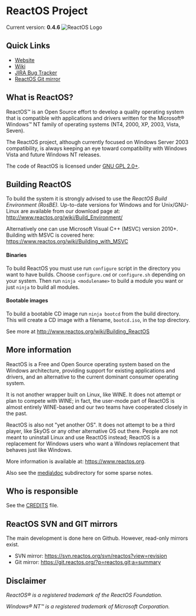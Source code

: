 # ReactOS Project

Current version: __0.4.6__
![ReactOS Logo](https://reactos.org/wiki/images/0/02/ReactOS_logo.png)

## Quick Links
- [Website](https://reactos.org)
- [Wiki](https://reactos.org/wiki)
- [JIRA Bug Tracker](https://jira.reactos.org/issues)
- [ReactOS Git mirror](https://git.reactos.org)

## What is ReactOS?

ReactOS™ is an Open Source effort to develop a quality operating system that is
compatible with applications and drivers written for the Microsoft® Windows™ NT
family of operating systems (NT4, 2000, XP, 2003, Vista, Seven).

The ReactOS project, although currently focused on Windows Server 2003
compatibility, is always keeping an eye toward compatibility with
Windows Vista and future Windows NT releases.

The code of ReactOS is licensed under [GNU GPL 2.0+](https://spdx.org/licenses/GPL-2.0+.html).

## Building ReactOS

To build the system it is strongly advised to use the _ReactOS Build Environment
(RosBE)._ Up-to-date versions for Windows and for Unix/GNU-Linux are available
from our download page at: http://www.reactos.org/wiki/Build_Environment/

Alternatively one can use Microsoft Visual C++ (MSVC) version 2010+. Building with MSVC is covered here: https://www.reactos.org/wiki/Building_with_MSVC

#### Binaries

To build ReactOS you must use run `configure` script in the directory you want to have builds. Choose `configure.cmd` or `configure.sh` depending on your system. Then run `ninja <modulename>` to build a module you want or just `ninja` to build all modules.

#### Bootable images

To build a bootable CD image run `ninja bootcd` from the
build directory. This will create a CD image with a filename, `bootcd.iso`, in
the top directory.

See more at http://www.reactos.org/wiki/Building_ReactOS

## More information

ReactOS is a Free and Open Source operating system based on the Windows architecture, 
providing support for existing applications and drivers, and an alternative to the current dominant consumer operating system.

It is not another wrapper built on Linux, like WINE. It does not attempt or plan to compete with WINE; in fact, the user-mode part of ReactOS is almost entirely WINE-based and our two teams have cooperated closely in the past. 

ReactOS is also not "yet another OS". It does not attempt to be a third player, like SkyOS or any other alternative OS out there. People are not meant to uninstall Linux and use ReactOS instead; ReactOS is a replacement for Windows users who want a Windows replacement that behaves just like Windows.

More information is available at: https://www.reactos.org.

Also see the [media\doc](/media/doc/) subdirectory for some sparse notes.

## Who is responsible

See the [CREDITS](CREDITS) file.

## ReactOS SVN and GIT mirrors

The main development is done here on Github. However, read-only mirrors exist.

* SVN mirror: https://svn.reactos.org/svn/reactos?view=revision
* Git mirror: https://git.reactos.org/?p=reactos.git;a=summary
 
## Disclaimer

_ReactOS® is a registered trademark of the ReactOS Foundation._

_Windows® NT™ is a registered trademark of Microsoft Corporation._
